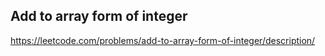 ## Add to array form of integer
https://leetcode.com/problems/add-to-array-form-of-integer/description/
